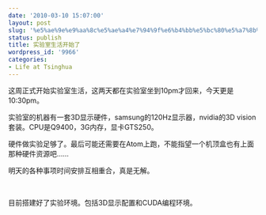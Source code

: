 ```yaml
---
date: '2010-03-10 15:07:00'
layout: post
slug: '%e5%ae%9e%e9%aa%8c%e5%ae%a4%e7%94%9f%e6%b4%bb%e5%bc%80%e5%a7%8b%e4%ba%86'
status: publish
title: 实验室生活开始了
wordpress_id: '9966'
categories:
- Life at Tsinghua
---
```


这周正式开始实验室生活，这两天都在实验室坐到10pm才回来，今天更是10:30pm。

实验室的机器有一套3D显示硬件，samsung的120Hz显示器，nvidia的3D vision套装。CPU是Q9400，3G内存，显卡GTS250。

硬件做实验足够了。最后可能还需要在Atom上跑，不能指望一个机顶盒也有上面那种硬件资源吧……

明天的各种事项时间安排互相重合，真是无解。

 

目前搭建好了实验环境。包括3D显示配置和CUDA编程环境。
